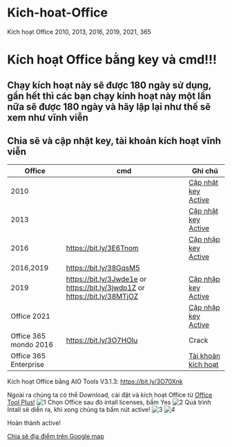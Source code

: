 # Kich-hoat-Office
Kích hoạt Office 2010, 2013, 2016, 2019, 2021, 365

# Kích hoạt Office bằng key và cmd!!!
 
## Chạy kích hoạt này sẽ được 180 ngày sử dụng, gần hết thì các bạn chạy kính hoạt này một lần nữa sẽ được 180 ngày và hãy lập lại như thế sẽ xem như vĩnh viễn ##

## Chia sẽ và cập nhật key, tài khoản kích hoạt vĩnh viễn ##

Office | cmd | Ghi chú
-- | -- | --  
2010||[Cập nhật key Active](https://bsthanh-my.sharepoint.com/:w:/g/personal/laptopxiaomi_bsthanh_tk/ESh50ahbFk1GrAs5HFQjsVoBkkzPs9Ro7vBfZY-0hXkeJQ?e=GHv1ek)
2013||[Cập nhật key Active](https://bsthanh-my.sharepoint.com/:w:/g/personal/laptopxiaomi_bsthanh_tk/EdiUBMBXbIFBnLO_5dzAhu0B0LF_cEDvqCtvRuuxw61kgw?e=kwV3ej)
2016|https://bit.ly/3E6Tnom| [Cập nhập key Active](https://bsthanh-my.sharepoint.com/:w:/g/personal/laptopxiaomi_bsthanh_tk/EWy8G90sRmlOltlzWo9L4FUBurSDvoUd5Auh9NjudRan4A?e=GT2I8I)|
2016,2019|https://bit.ly/38GqsM5|
2019|https://bit.ly/3Jwde1e or https://bit.ly/3jwdp1Z or https://bit.ly/38MTjOZ|[Cập nhập key Active](https://bsthanh-my.sharepoint.com/:w:/g/personal/laptopxiaomi_bsthanh_tk/EZ7o3MlcZktIn5fSM32dB3cBL4bc9Eek0AWbqe8M-6cboQ?e=GvGeNN)|
Office 2021||[Cập nhập key Active](https://bsthanh-my.sharepoint.com/:w:/g/personal/laptopxiaomi_bsthanh_tk/EXAZRUqCGe9KrRz_Xvk2gAsBYzkdcXCZ9PiBzySV7c0NPw?e=LBkdNT)|
Office 365 mondo 2016|https://bit.ly/3O7HOlu|Crack|
Office 365 Enterprise | |[Tài khoản kích hoạt](https://bsthanh-my.sharepoint.com/:w:/g/personal/laptopxiaomi_bsthanh_tk/EQa9vlOr8JdOqcUEYGyjjfQBvW7eHmeqtjR1KMf__A2lHw?e=YgQkSj)|

Kích hoạt Office bằng AIO Tools V3.1.3:  https://bit.ly/3O70Xnk 

Ngoài ra chúng ta có thể Download, cài đặt và kích hoạt Office từ [Office Tool Plus!](https://otp.landian.vip/en-us/)
![1](https://user-images.githubusercontent.com/82578024/163676849-0c17b2f4-0316-4e02-a712-cb48914046e6.jpg)
Chọn Office sau đó intall licenses, bấm Yes
![2](https://user-images.githubusercontent.com/82578024/163676923-384d2e00-6f0d-4585-aeec-cdb22e5b08cd.jpg)
Quá trình Intall sẽ diễn ra, khi xong chúng ta bấm nút active!
![3](https://user-images.githubusercontent.com/82578024/163676979-a2c41195-a9ce-4ac9-a309-e38046730837.jpg)
![4](https://user-images.githubusercontent.com/82578024/163677053-a066a590-5f64-4890-a236-f0971909cfba.jpg)

Hoàn thành active!

[Chia sẽ địa điểm trên Google map](https://goo.gl/maps/ZAzVMCgx4S4X4A55A)
